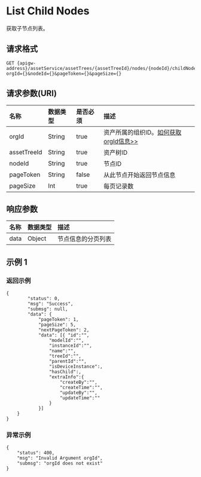 # List Child Nodes

获取子节点列表。

## 请求格式

```
GET {apigw-address}/assetService/assetTrees/{assetTreeId}/nodes/{nodeId}/childNodes?orgId={}&nodeId={}&pageToken={}&pageSize={}
```

## 请求参数(URI)

| **名称**    | **数据类型** | **是否必须** | **描述**                                          |
|:------------|:-------------|:-------------|:--------------------------------------------------|
| orgId       | String       | true         | 资产所属的组织ID。[如何获取orgId信息>>](/docs/api/zh_CN/2.0.9/api_faqs#id-orgid-orgid) |
| assetTreeId | String       | true         | 资产树ID|
| nodeId      | String       | true         | 节点ID|
| pageToken   | String       | false        | 从此节点开始返回节点信息 |
| pageSize    | Int          | true         | 每页记录数  |



## 响应参数

| **名称** | **数据类型** | **描述**                       |
|:---------|:-------------|:-------------------------------|
| data     | Object       | 节点信息的分页列表 |


## 示例 1

### 返回示例

```
{
        "status": 0,
        "msg": "Success",
        "submsg": null,
        "data": {
            "pageToken": 1,
            "pageSize": 5,
            "nextPageToken": 2,
            "data": [{ "id":"",
                "modelId":"",
                "instanceId":"",
                "name":"",
                "treeId":"",
                "parentId":"",
                "isDeviceInstance":,
                "hasChild":,
                "extraInfo":{
                    "createBy":"",
                    "createTime":"",
                    "updateBy":"",
                    "updateTime":""
                }
            }]
    }
}
```

### 异常示例

```
{
    "status": 400,
    "msg": "Invalid Argument orgId",
    "submsg": "orgId does not exist"
}
```
